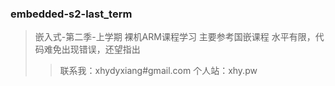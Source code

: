 ### embedded-s2-last_term

> 嵌入式-第二季-上学期 裸机ARM课程学习
> 主要参考国嵌课程
> 水平有限，代码难免出现错误，还望指出
>> 联系我：xhydyxiang#gmail.com
>> 个人站：xhy.pw
